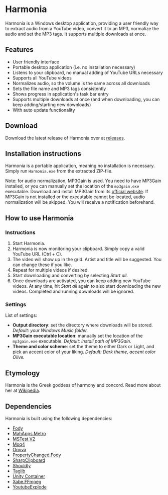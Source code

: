 # Harmonia
Harmonia is a Windows desktop application, providing a user friendly way to extract audio from a YouTube video, convert it to an MP3, normalize the audio and set the MP3 tags. It supports multiple downloads at once.

## Features
- User friendly interface
- Portable desktop application (i.e. no installation necessary)
- Listens to your clipboard, no manual adding of YouTube URLs necessary
- Supports all YouTube videos
- Normalizes audio, so the volume is the same across all downloads
- Sets the file name and MP3 tags consistently
- Shows progress in application's task bar entry
- Supports multiple downloads at once (and when downloading, you can keep adding/starting new downloads)
- With auto update functionality

## Download
Download the latest release of Harmonia over at [releases](https://github.com/rik-smeets/Harmonia/releases).

## Installation instructions
Harmonia is a portable application, meaning no installation is necessary. Simply run `Harmonia.exe` from the extracted ZIP-file. 

Note: for audio normalization, MP3Gain is used. You need to have MP3Gain installed, or you can manually set the location of the `mp3gain.exe` executable. Download and install MP3Gain from its [official website](http://mp3gain.sourceforge.net/).
If MP3Gain is not installed or the executable cannot be located, audio normalization will be skipped. You will receive a notification beforehand.

## How to use Harmonia
### Instructions
1. Start Harmonia.
2. Harmonia is now monitoring your clipboard. Simply copy a valid YouTube URL (Ctrl + C).
3. The video will show up in the grid. Artist and title will be suggested. You can change these if you like.
4. Repeat for multiple videos if desired.
5. Start downloading and converting by selecting *Start all*. 
6. Once downloads are activated, you can keep adding new YouTube videos. At any time, hit *Start all* again to also start downloading the new videos. Completed and running downloads will be ignored.

### Settings
List of settings:
- **Output directory**: set the directory where downloads will be stored. *Default: your Windows Music folder.*
- **MP3Gain executable location**: manually set the location of the `mp3gain.exe` executable. *Default: install path of MP3Gain.*
- **Theme and color scheme**: set the theme to either Dark or Light, and pick an accent color of your liking. *Default: Dark theme, accent color Olive.*

## Etymology
Harmonia is the Greek goddess of harmony and concord. Read more about her at [Wikipedia](https://en.wikipedia.org/wiki/Harmonia).

## Dependencies
Harmonia is built using the following dependencies:
- [Fody](https://github.com/Fody/Fody)
- [MahApps.Metro](https://github.com/MahApps/MahApps.Metro)
- [MSTest V2](https://github.com/microsoft/testfx)
- [Moq4](https://github.com/moq/moq4)
- [Onova](https://github.com/Tyrrrz/Onova)
- [PropertyChanged.Fody](https://github.com/Fody/PropertyChanged)
- [SharpClipboard](https://github.com/Willy-Kimura/SharpClipboard)
- [Shouldly](https://github.com/shouldly/shouldly)
- [Taglib](https://github.com/mono/taglib-sharp/)
- [Unity Container](https://github.com/unitycontainer/unity)
- [Xabe.FFmpeg](https://github.com/tomaszzmuda/Xabe.FFmpeg)
- [YoutubeExplode](https://github.com/Tyrrrz/YoutubeExplode)